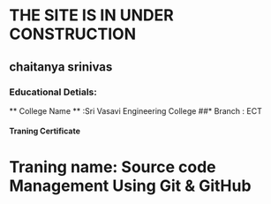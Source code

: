 # THE SITE IS IN UNDER CONSTRUCTION
## chaitanya srinivas
### Educational Detials:
** College Name ** :Sri Vasavi Engineering College
##* Branch : ECT
#### Traning Certificate
# Traning name: Source code Management Using Git & GitHub
                         
                         
                         
                         
